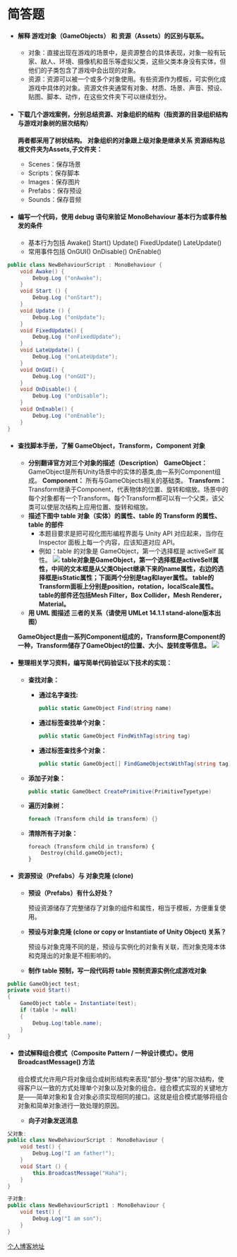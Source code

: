 # 简答题
- #### 解释 游戏对象（GameObjects） 和 资源（Assets）的区别与联系。

	- 对象：直接出现在游戏的场景中，是资源整合的具体表现，对象一般有玩家、敌人、环境、摄像机和音乐等虚拟父类，这些父类本身没有实体，但他们的子类包含了游戏中会出现的对象。
	- 资源：资源可以被一个或多个对象使用。有些资源作为模板，可实例化成游戏中具体的对象。资源文件夹通常有对象、材质、场景、声音、预设、贴图、脚本、动作，在这些文件夹下可以继续划分。

- #### 下载几个游戏案例，分别总结资源、对象组织的结构（指资源的目录组织结构与游戏对象树的层次结构）
	 **两者都采用了树状结构。**
	 **对象组织的对象跟上级对象是继承关系**
	 **资源结构总根文件夹为Assets,子文件夹：**
	 - Scenes：保存场景
	 - Scripts：保存脚本
	 - Images：保存图片
	 - Prefabs：保存预设
	 - Sounds：保存音频

- #### 编写一个代码，使用 debug 语句来验证 MonoBehaviour 基本行为或事件触发的条件
	 -  基本行为包括 Awake() Start() Update() FixedUpdate() LateUpdate()
	 -  常用事件包括 OnGUI() OnDisable() OnEnable()
```cs
public class NewBehaviourScript : MonoBehaviour {
    void Awake() {
        Debug.Log ("onAwake");
    }
    void Start () {
        Debug.Log ("onStart");
    }
    void Update () {
        Debug.Log ("onUpdate");
    }
    void FixedUpdate() {
        Debug.Log ("onFixedUpdate");
    }
    void LateUpdate() {
        Debug.Log ("onLateUpdate");
    }
    void OnGUI() {
        Debug.Log ("onGUI");
    }
    void OnDisable() {
        Debug.Log ("onDisable");
    }
    void OnEnable() {
        Debug.Log ("onEnable");
    }
}
```
- #### 查找脚本手册，了解 GameObject，Transform，Component 对象

	- **分别翻译官方对三个对象的描述（Description）**
		**GameObject：** GameObject是所有Unity场景中的实体的基类,由一系列Component组成。
		**Component：** 所有与GameObjects相关的基础类。
		**Transform：** Transform继承于Component，代表物体的位置、旋转和缩放。场景中的每个对象都有一个Transform。每个Transform都可以有一个父类，该父类可以使层次结构上应用位置、旋转和缩放。
	- **描述下图中 table 对象（实体）的属性、table 的 Transform 的属性、 table 的部件**
		- 本题目要求是把可视化图形编程界面与 Unity API 对应起来，当你在 Inspector 面板上每一个内容，应该知道对应 API。
		- 例如：table 的对象是 GameObject，第一个选择框是 activeSelf 属性。
		![](http://www.rowtoolong.cn/wp-content/uploads/2018/03/ch02-homework-300x210.png)
		**table对象是GameObject，第一个选择框是activeSelf属性，中间的文本框是从父类Object继承下来的name属性，右边的选择框是isStatic属性；下面两个分别是tag和layer属性。
		table的Transform面板上分别是position，rotation，localScale属性。
		table的部件还包括Mesh Filter，Box Collider，Mesh Renderer，Material。**
	- **用 UML 图描述 三者的关系（请使用 UMLet 14.1.1 stand-alone版本出图）**
	
	**GameObject是由一系列Component组成的，Transform是Component的一种，Transform储存了GameObject的位置、大小、旋转度等信息。**
	![](http://www.rowtoolong.cn/wp-content/uploads/2018/03/relation-300x141.jpg)
- #### 整理相关学习资料，编写简单代码验证以下技术的实现：

	- **查找对象：**
		- **通过名字查找:**
            ```cs
            public static GameObject Find(string name)
            ```
		- **通过标签查找单个对象：**
            ```cs
            public static GameObject FindWithTag(string tag)
            ```
		- **通过标签查找多个对象：**
            ```cs
            public static GameObject[] FindGameObjectsWithTag(string tag)
            ```

	- **添加子对象：**
        ```cs
        public static GameObect CreatePrimitive(PrimitiveTypetype)
        ```
	- **遍历对象树：**
        ```cs
        foreach (Transform child in transform) {}
        ```
	- **清除所有子对象：**
        ```
        foreach (Transform child in transform) { 
            Destroy(child.gameObject);
        }
        ```

- #### 资源预设（Prefabs）与 对象克隆 (clone)
	- **预设（Prefabs）有什么好处？**
	
		预设资源储存了完整储存了对象的组件和属性，相当于模板，方便重复使用。
	
	- **预设与对象克隆 (clone or copy or Instantiate of Unity Object) 关系？**
	
		预设与对象克隆不同的是，预设与实例化的对象有关联，而对象克隆本体和克隆出的对象是不相影响的。
	- **制作 table 预制，写一段代码将 table 预制资源实例化成游戏对象**
```cs
public GameObject test;
private void Start()
{
    GameObject table = Instantiate(test);
    if (table != null)
    {
        Debug.Log(table.name);
    }
}
```

- #### 尝试解释组合模式（Composite Pattern / 一种设计模式）。使用 BroadcastMessage() 方法

	组合模式允许用户将对象组合成树形结构来表现"部分-整体"的层次结构，使得客户以一致的方式处理单个对象以及对象的组合。组合模式实现的关键地方是——简单对象和复合对象必须实现相同的接口。这就是组合模式能够将组合对象和简单对象进行一致处理的原因。
	
	- **向子对象发送消息**
```cs
父对象:
public class NewBehaviourScript ： MonoBehaviour {
    void test() {
        Debug.Log("I am father!");
    }
    void Start () {
        this.BroadcastMessage("Haha");
    }
}
```
```cs
子对象:
public class NewBehaviourScript1 : MonoBehaviour {
    void test() {
        Debug.Log("I am son");
    }
}
```

[个人博客地址](http://www.rowtoolong.cn/unity3dfirsthomework/)
